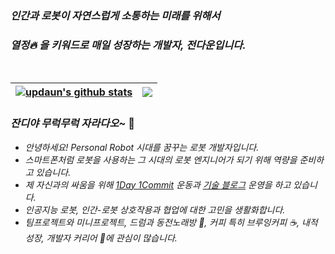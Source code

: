 
### *인간과 로봇이 자연스럽게 소통하는 미래를 위해서* 
### *열정🔥 을 키워드로 매일 성장하는 개발자, 전다운입니다.*

<br>

<!-- <img src="https://media.giphy.com/media/hvRJCLFzcasrR4ia7z/giphy.gif" width="5px"> -->

<div align="center">

  | <a href="https://github-readme-stats.vercel.app/api?username=updaun&show_icons=true&theme=gruvbox"><img align="center" src="https://github-readme-stats.vercel.app/api?username=updaun&show_icons=true&theme=gruvbox&hide_border=true" alt="updaun's github stats" /></a> | <a href="https://github.com/anuraghazra/github-readme-stats"><img align="center" src="https://github-readme-stats.vercel.app/api/top-langs/?username=updaun&layout=compact&theme=gruvbox&hide_border=true" /></a> |
| ------------- | ------------- |

</div>

### *잔디야 무럭무럭 자라다오~* 🤩



- *안녕하세요! Personal Robot 시대를 꿈꾸는 로봇 개발자입니다.*
- *스마트폰처럼 로봇을 사용하는 그 시대의 로봇 엔지니어가 되기 위해 역량을 준비하고 있습니다.*
- *제 자신과의 싸움을 위해 [1Day 1Commit](https://github.com/updaun) 운동과 [기술 블로그](https://updaun.tistory.com/) 운영을 하고 있습니다.*
- *인공지능 로봇, 인간-로봇 상호작용과 협업에 대한 고민을 생활화합니다.*
- *팀프로젝트와 미니프로젝트, 드럼과 동전노래방 🎼, 커피 특히 브루잉커피 ☕, 내적 성장, 개발자 커리어 🌱에 관심이 많습니다.*

<!--
**updaun/updaun** is a ✨ _special_ ✨ repository because its `README.md` (this file) appears on your GitHub profile.

Here are some ideas to get you started:

- 🔭 I’m currently working on ...
- 🌱 I’m currently learning ...
- 👯 I’m looking to collaborate on ...
- 🤔 I’m looking for help with ...
- 💬 Ask me about ...
- 📫 How to reach me: ...
- 😄 Pronouns: ...
- ⚡ Fun fact: ...
-->
